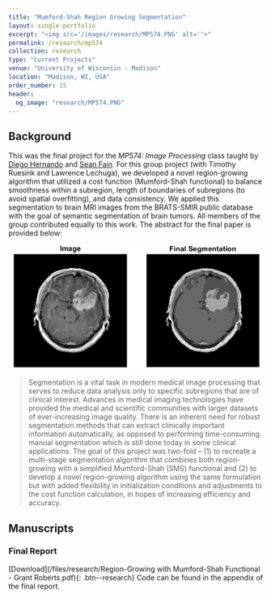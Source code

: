 ```yaml
---
title: "Mumford-Shah Region Growing Segmentation"
layout: single-portfolio
excerpt: "<img src='/images/research/MP574.PNG' alt=''>"
permalink: /research/mp574
collection: research
type: "Current Projects"
venue: "University of Wisconsin - Madison"
location: "Madison, WI, USA"
order_number: 15
header: 
  og_image: "research/MP574.PNG"
---
```


Background
------
This was the final project for the *MP574: Image Processing* class taught by [Diego Hernando](https://radiology.wisc.edu/profile/diego-hernando-706/) and [Sean Fain](https://medicine.uiowa.edu/radiology/profile/sean-fain). For this group project (with Timothy Ruesink and Lawrence Lechuga), we developed a novel region-growing algorithm that utilized a cost function (Mumford-Shah functional) to balance smoothness within a subregion, length of boundaries of subregions (to avoid spatial overfitting), and data consistency. We applied this segmentation to brain MRI images from the BRATS-SMIR public database with the goal of semantic segmentation of brain tumors. All members of the group contributed equally to this work. The abstract for the final paper is provided below:

![](/images/research/MP574.png)

> Segmentation is a vital task in modern medical image processing that serves to reduce data analysis only to specific subregions that are of clinical interest. Advances in medical imaging technologies have provided the medical and scientific communities with larger datasets of ever-increasing image quality. There is an inherent need for robust segmentation methods that can extract clinically important information automatically, as opposed to performing time-consuming manual segmentation which is still done today in some clinical applications. The goal of this project was two-fold – (1) to recreate a multi-stage segmentation algorithm that combines both region-growing with a simplified Mumford-Shah (SMS) functional and (2) to develop a novel region-growing algorithm using the same formulation but with added flexibility in initialization conditions and adjustments to the cost function calculation, in hopes of increasing efficiency and accuracy.

Manuscripts
------
### Final Report
[Download](/files/research/Region-Growing with Mumford-Shah Functional - Grant Roberts.pdf){: .btn--research}
Code can be found in the appendix of the final report.

